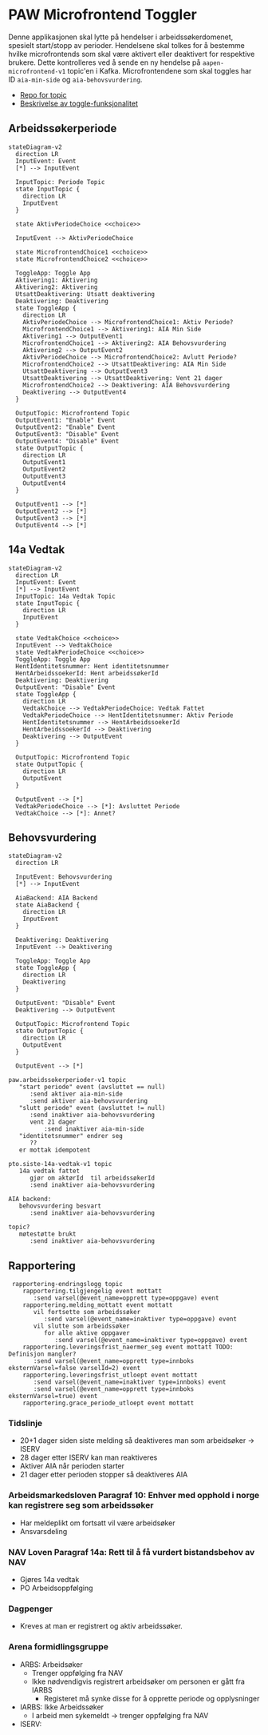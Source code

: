 # PAW Microfrontend Toggler

Denne applikasjonen skal lytte på hendelser i arbeidssøkerdomenet, spesielt start/stopp av perioder. Hendelsene skal
tolkes for å bestemme hvilke microfrontends som skal være aktivert eller deaktivert for respektive brukere. Dette
kontrolleres ved å sende en ny hendelse på `aapen-microfrontend-v1` topic'en i Kafka. Microfrontendene som skal toggles
har ID `aia-min-side` og `aia-behovsvurdering`.

* [Repo for topic](https://github.com/navikt/min-side-microfrontend-topic-iac)
* [Beskrivelse av toggle-funksjonalitet](https://navikt.github.io/tms-dokumentasjon/microfrontend/#toggle-pa-microfrontend)

## Arbeidssøkerperiode

````mermaid
stateDiagram-v2
  direction LR
  InputEvent: Event
  [*] --> InputEvent
  
  InputTopic: Periode Topic
  state InputTopic {
    direction LR
    InputEvent
  }

  state AktivPeriodeChoice <<choice>>

  InputEvent --> AktivPeriodeChoice

  state MicrofrontendChoice1 <<choice>>
  state MicrofrontendChoice2 <<choice>>

  ToggleApp: Toggle App
  Aktivering1: Aktivering
  Aktivering2: Aktivering
  UtsattDeaktivering: Utsatt deaktivering
  Deaktivering: Deaktivering
  state ToggleApp {
    direction LR
    AktivPeriodeChoice --> MicrofrontendChoice1: Aktiv Periode?
    MicrofrontendChoice1 --> Aktivering1: AIA Min Side
    Aktivering1 --> OutputEvent1
    MicrofrontendChoice1 --> Aktivering2: AIA Behovsvurdering
    Aktivering2 --> OutputEvent2
    AktivPeriodeChoice --> MicrofrontendChoice2: Avlutt Periode?
    MicrofrontendChoice2 --> UtsattDeaktivering: AIA Min Side
    UtsattDeaktivering --> OutputEvent3
    UtsattDeaktivering --> UtsattDeaktivering: Vent 21 dager
    MicrofrontendChoice2 --> Deaktivering: AIA Behovsvurdering
    Deaktivering --> OutputEvent4
  }

  OutputTopic: Microfrontend Topic
  OutputEvent1: "Enable" Event
  OutputEvent2: "Enable" Event
  OutputEvent3: "Disable" Event
  OutputEvent4: "Disable" Event
  state OutputTopic {
    direction LR
    OutputEvent1
    OutputEvent2
    OutputEvent3
    OutputEvent4
  }
  
  OutputEvent1 --> [*]
  OutputEvent2 --> [*]
  OutputEvent3 --> [*]
  OutputEvent4 --> [*]
````

## 14a Vedtak
```mermaid
stateDiagram-v2
  direction LR
  InputEvent: Event
  [*] --> InputEvent
  InputTopic: 14a Vedtak Topic
  state InputTopic {
    direction LR
    InputEvent
  }

  state VedtakChoice <<choice>>
  InputEvent --> VedtakChoice
  state VedtakPeriodeChoice <<choice>>
  ToggleApp: Toggle App
  HentIdentitetsnummer: Hent identitetsnummer
  HentArbeidssoekerId: Hent arbeidssøkerId
  Deaktivering: Deaktivering
  OutputEvent: "Disable" Event
  state ToggleApp {
    direction LR
    VedtakChoice --> VedtakPeriodeChoice: Vedtak Fattet
    VedtakPeriodeChoice --> HentIdentitetsnummer: Aktiv Periode
    HentIdentitetsnummer --> HentArbeidssoekerId
    HentArbeidssoekerId --> Deaktivering
    Deaktivering --> OutputEvent
  }

  OutputTopic: Microfrontend Topic
  state OutputTopic {
    direction LR
    OutputEvent
  }

  OutputEvent --> [*]
  VedtakPeriodeChoice --> [*]: Avsluttet Periode
  VedtakChoice --> [*]: Annet?
```

## Behovsvurdering
```mermaid
stateDiagram-v2
  direction LR

  InputEvent: Behovsvurdering
  [*] --> InputEvent
  
  AiaBackend: AIA Backend
  state AiaBackend {
    direction LR
    InputEvent
  }

  Deaktivering: Deaktivering
  InputEvent --> Deaktivering

  ToggleApp: Toggle App
  state ToggleApp {
    direction LR
    Deaktivering
  }

  OutputEvent: "Disable" Event
  Deaktivering --> OutputEvent

  OutputTopic: Microfrontend Topic
  state OutputTopic {
    direction LR
    OutputEvent
  }

  OutputEvent --> [*]
```

```
paw.arbeidssokerperioder-v1 topic
   "start periode" event (avsluttet == null)
      :send aktiver aia-min-side
      :send aktiver aia-behovsvurdering
   "slutt periode" event (avsluttet != null)
      :send inaktiver aia-behovsvurdering
      vent 21 dager
          :send inaktiver aia-min-side
   "identitetsnummer" endrer seg
      ??
   er mottak idempotent

pto.siste-14a-vedtak-v1 topic
   14a vedtak fattet
      gjør om aktørId  til arbeidssøkerId
      :send inaktiver aia-behovsvurdering

AIA backend:
   behovsvurdering besvart
      :send inaktiver aia-behovsvurdering

topic?
   møtestøtte brukt
      :send inaktiver aia-behovsvurdering
```

## Rapportering
```
 rapportering-endringslogg topic
    rapportering.tilgjengelig event mottatt
       :send varsel(@event_name=opprett type=oppgave) event
    rapportering.melding_mottatt event mottatt
       vil fortsette som arbeidssøker
          :send varsel(@event_name=inaktiver type=oppgave) event
       vil slutte som arbeidssøker
          for alle aktive oppgaver
             :send varsel(@event_name=inaktiver type=oppgave) event
    rapportering.leveringsfrist_naermer_seg event mottatt TODO: Definisjon mangler?
       :send varsel(@event_name=opprett type=innboks eksternVarsel=false varselId=2) event
    rapportering.leveringsfrist_utloept event mottatt
       :send varsel(@event_name=inaktiver type=innboks) event
       :send varsel(@event_name=opprett type=innboks eksternVarsel=true) event
    rapportering.grace_periode_utloept event mottatt
```

### Tidslinje
* 20+1 dager siden siste melding så deaktiveres man som arbeidsøker -> ISERV
* 28 dager etter ISERV kan man reaktiveres
* Aktiver AIA når perioden starter
* 21 dager etter perioden stopper så deaktiveres AIA

### Arbeidsmarkedsloven Paragraf 10: Enhver med opphold i norge kan registrere seg som arbeidssøker
* Har meldeplikt om fortsatt vil være arbeidsøker
* Ansvarsdeling
### NAV Loven Paragraf 14a: Rett til å få vurdert bistandsbehov av NAV
* Gjøres 14a vedtak
* PO Arbeidsoppfølging
### Dagpenger
* Kreves at man er registrert og aktiv arbeidssøker.

### Arena formidlingsgruppe
* ARBS: Arbeidsøker
  * Trenger oppfølging fra NAV
  * Ikke nødvendigvis registrert arbeidsøker om personen er gått fra IARBS
    * Registeret må synke disse for å opprette periode og opplysninger
* IARBS: Ikke Arbeidssøker
  * I arbeid men sykemeldt -> trenger oppfølging fra NAV 
* ISERV:
